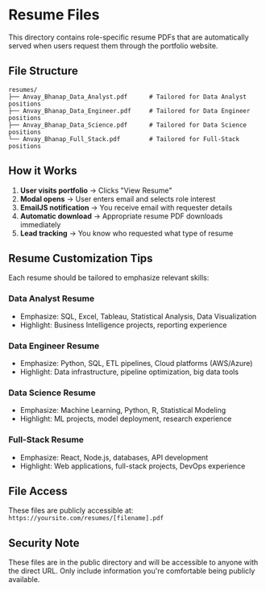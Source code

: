 # Resume Files

This directory contains role-specific resume PDFs that are automatically served when users request them through the portfolio website.

## File Structure

```
resumes/
├── Anvay_Bhanap_Data_Analyst.pdf      # Tailored for Data Analyst positions
├── Anvay_Bhanap_Data_Engineer.pdf     # Tailored for Data Engineer positions
├── Anvay_Bhanap_Data_Science.pdf      # Tailored for Data Science positions
└── Anvay_Bhanap_Full_Stack.pdf        # Tailored for Full-Stack positions
```

## How it Works

1. **User visits portfolio** → Clicks "View Resume"
2. **Modal opens** → User enters email and selects role interest
3. **EmailJS notification** → You receive email with requester details
4. **Automatic download** → Appropriate resume PDF downloads immediately
5. **Lead tracking** → You know who requested what type of resume

## Resume Customization Tips

Each resume should be tailored to emphasize relevant skills:

### Data Analyst Resume
- Emphasize: SQL, Excel, Tableau, Statistical Analysis, Data Visualization
- Highlight: Business Intelligence projects, reporting experience

### Data Engineer Resume  
- Emphasize: Python, SQL, ETL pipelines, Cloud platforms (AWS/Azure)
- Highlight: Data infrastructure, pipeline optimization, big data tools

### Data Science Resume
- Emphasize: Machine Learning, Python, R, Statistical Modeling
- Highlight: ML projects, model deployment, research experience

### Full-Stack Resume
- Emphasize: React, Node.js, databases, API development
- Highlight: Web applications, full-stack projects, DevOps experience

## File Access

These files are publicly accessible at:
`https://yoursite.com/resumes/[filename].pdf`

## Security Note

These files are in the public directory and will be accessible to anyone with the direct URL. Only include information you're comfortable being publicly available.

